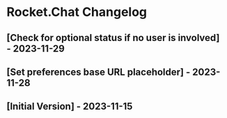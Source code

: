 # Rocket.Chat Changelog

## [Check for optional status if no user is involved] - 2023-11-29

## [Set preferences base URL placeholder] - 2023-11-28

## [Initial Version] - 2023-11-15